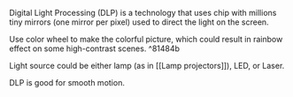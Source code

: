 Digital Light Processing (DLP) is a technology that uses chip with millions tiny mirrors (one mirror per pixel) used to direct the light on the screen.

Use color wheel to make the colorful picture, which could result in rainbow effect on some high-contrast scenes. ^81484b

Light source could be either lamp (as in [[Lamp projectors]]), LED, or Laser.

DLP is good for smooth motion.